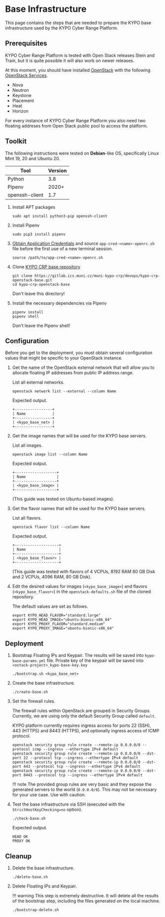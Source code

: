 # Base Infrastructure

This page contains the steps that are needed to prepare the KYPO base
infrastructure used by the KYPO Cyber Range Platform.

## Prerequisites

KYPO Cyber Range Platform is tested with Open Stack releases Stein and Train, but it is quite possible it will also work on newer releases.

At this moment, you should have installed [OpenStack](https://docs.openstack.org/install-guide/) with the following [OpenStack Services](https://www.openstack.org/software/project-navigator/openstack-components).

- Nova
- Neutron
- Keystone
- Placement
- Heat
- Horizon

For every instance of KYPO Cyber Range Platform you also need two floating addreses from Open Stack public pool to access the platform. 

## Toolkit

The following instructions were tested on **Debian**-like OS, specifically Linux Mint 19, 20 and Ubuntu 20.

| Tool                  | Version |
| ----                  | ------  |
| Python                | 3.8     |
| Pipenv                | 2020+   |
| openssh-client        | 1.7     |

1. Install APT packages

    ```shell
    sudo apt install python3-pip openssh-client
    ```
    
2. Install Pipenv

    ```shell
    sudo pip3 install pipenv
    ```
    
3. [Obtain Application Credentials](https://docs.openstack.org/keystone/ussuri/user/application_credentials.html) and source `app-cred-<name>-openrc.sh` file before the first use of a new terminal session.

    ```shell
    source /path/to/app-cred-<name>-openrc.sh
    ```

4. Clone [KYPO CRP base repository](https://gitlab.ics.muni.cz/muni-kypo-crp/devops/kypo-crp-openstack-base)

    ```shell
    git clone https://gitlab.ics.muni.cz/muni-kypo-crp/devops/kypo-crp-openstack-base.git
    cd kypo-crp-openstack-base
    ```
    
    Don't leave this directory!
  
5. Install the necessary dependencies via Pipenv

    ```shell    
    pipenv install
    pipenv shell
    ```
    Don't leave the Pipenv shell!

## Configuration

Before you get to the deployment, you must obtain several configuration values that might be specific to your OpenStack instance.

1. Get the name of the OpenStack external network that will allow you to allocate floating IP addresses from public IP address range.

    List all external networks.

    ```shell
    openstack network list --external --column Name
    ```

    Expected output.

    ```shell
    +-----------------+
    | Name            |
    +-----------------+
    | <kypo_base_net> |
    +-----------------+
    ```
    
2. Get the image names that will be used for the KYPO base servers. 

    List all images.

    ```shell
    openstack image list --column Name
    ```
    
    Expected output.
    
    ```
    +-------------------+
    | Name              |
    +-------------------+
    | <kypo_base_image> |
    +-------------------+
    ```
   
    (This guide was tested on Ubuntu-based images).
    
3. Get the flavor names that will be used for the KYPO base servers.

    List all flavors.
    
    ```shell
    openstack flavor list --column Name
    ```
    
    Expected output.
    
    ```
    +--------------------+
    | Name               |
    +--------------------+
    | <kypo_base_flavor> |
    +--------------------+
    ```
   
    (This guide was tested with flavors of 4 VCPUs, 8192 RAM 80 GB Disk and 2 VCPUs, 4096 RAM, 80 GB Disk).

4. Edit the desired values for images (`<kypo_base_image>`) and flavors (`<kypo_base_flavor>`) in the `openstack-defaults.sh` file of the cloned repository.
    
    The default values are set as follows.
    
    ```shell
    export KYPO_HEAD_FLAVOR="standard.large"
    export KYPO_HEAD_IMAGE="ubuntu-bionic-x86_64"
    export KYPO_PROXY_FLAVOR="standard.medium"
    export KYPO_PROXY_IMAGE="ubuntu-bionic-x86_64"
    ```

## Deployment

1. Bootstrap Floating IPs and Keypair. The results will be saved into `kypo-base-params.yml` file. 
Private key of the keypair will be saved into `<ostack-project>_kypo-base-key.key` 
    
    ```shell
    ./bootstrap.sh <kypo_base_net>
    ```
   
2. Create the base infrastructure. 

    ```shell
    ./create-base.sh
    ```

3. Set the firewall rules. 

    The firewall rules within OpenStack are grouped in Security Groups. Currently, we are using only the default Security Group called `default`.

    KYPO platform currently requires ingress access for ports 22 (SSH), 443 (HTTPS)
    and 8443 (HTTPS), and optionally ingress access of ICMP protocol.

    ```shell
    openstack security group rule create --remote-ip 0.0.0.0/0 --protocol icmp --ingress --ethertype IPv4 default
    openstack security group rule create --remote-ip 0.0.0.0/0 --dst-port 22 --protocol tcp --ingress --ethertype IPv4 default
    openstack security group rule create --remote-ip 0.0.0.0/0 --dst-port 443 --protocol tcp --ingress --ethertype IPv4 default
    openstack security group rule create --remote-ip 0.0.0.0/0 --dst-port 8443 --protocol tcp --ingress --ethertype IPv4 default
    ```
   
    !!! note
        The provided group rules are very basic and they expose the generated servers to the world (`0.0.0.0/0`). This may not be necessary for your use case. Use with caution.

4. Test the base infrastructure via SSH (executed with the `StrictHostKeyChecking=no` option).

    ```shell
    ./check-base.sh
    ```
    
    Expected output.
    
    ```shell
    HEAD OK
    PROXY OK
    ```

## Cleanup

1. Delete the base infrastructure. 

    ```shell
    ./delete-base.sh
    ```

1. Delete Floating IPs and Keypair.

    !!! warning
        This step is extremely destructive. It will delete all the results of the bootstrap step, including the files generated on the local machine.

    ```shell
    ./bootstrap-delete.sh
    ```